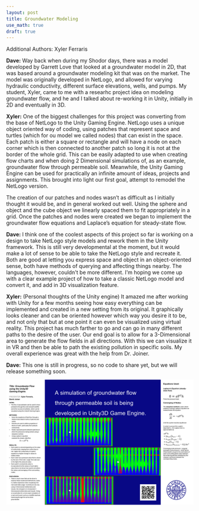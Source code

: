 ```yaml
---
layout: post
title: Groundwater Modeling
use_math: true
draft: true
---
```


Additional Authors: Xyler Ferraris

**Dave:** Way back when during my Shodor days, there was a model developed by Garrett Love that looked at a groundwater model in 2D, that was based around a groundwater modeling kit that was on the market. The model was originally developed in NetLogo, and allowed for varying hydraulic conductivity, different surface elevations, wells, and pumps. My student, Xyler, came to me with a researhc project idea on modeling groundwater flow, and he and I talked about re-working it in Unity, initially in 2D and eventually in 3D.

**Xyler:** One of the biggest challenges for this project was converting from the base of NetLogo to the Unity Gaming Engine. NetLogo uses a unique object oriented way of coding, using patches that represent space and turtles (which for ou model we called nodes) that can exist in the space. Each patch is either a square or rectangle and will have a node on each corner which is then connected to another patch so long it is not at the border of the whole grid. This can be easily adapted to use when creating flow charts and when doing 2 Dimensional simulations of, as an example, groundwater flow through permeable soil. Meanwhile, the Unity Gaming Engine can be used for practically an infinite amount of ideas, projects and assignments. This brought into light our first goal, attempt to remodel the NetLogo version. 

The creation of our patches and nodes wasn’t as difficult as I initially thought it would be, and in general worked out well. Using the sphere and object and the cube object we linearly spaced them to fit appropriately in a grid. Once the patches and nodes were created we began to implement the groundwater flow equations and Laplace’s equation for steady-state flow. 

**Dave:** I think one of the coolest aspects of this project so far is working on a design to take NetLogo style models and rework them in the Unity framework. This is still very developmental at the moment, but it would make a lot of sense to be able to take the NetLogo style and recreate it. Both are good at letting you express space and object in an object-oriented sense, both have methods of querying and affecting things nearby. The languages, however, couldn't be more different. I'm hoping we come up with a clear example project of how to take a classic NetLogo model and convert it, and add in 3D visualization feature.

**Xyler:** (Personal thoughts of the Unity engine) It amazed me after working with Unity for a few months seeing how easy everything can be implemented and created in a new setting from its original. It graphically looks cleaner and can be oriented however which way you desire it to be, and not only that but at one point it can even be visualized using virtual reality. This project has much farther to go and can go in many different paths to the desire of the user. Our end goal is to allow for a 3-Dimensional area to generate the flow fields in all directions. With this we can visualize it in VR and then be able to path the existing pollution in specific soils. My overall experience was great with the help from Dr. Joiner.

**Dave:** This one is still in progress, so no code to share yet, but we will release something soon.

![Groundwater Model Poster](/images/blog_2019_12_11/GroundwaterPoster.png)


